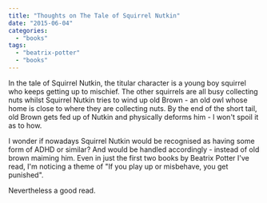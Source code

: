 ```yaml
---
title: "Thoughts on The Tale of Squirrel Nutkin"
date: "2015-06-04"
categories: 
  - "books"
tags: 
  - "beatrix-potter"
  - "books"
---
```


In the tale of Squirrel Nutkin, the titular character is a young boy squirrel who keeps getting up to mischief. The other squirrels are all busy collecting nuts whilst Squirrel Nutkin tries to wind up old Brown - an old owl whose home is close to where they are collecting nuts. By the end of the short tail, old Brown gets fed up of Nutkin and physically deforms him - I won't spoil it as to how.

I wonder if nowadays Squirrel Nutkin would be recognised as having some form of ADHD or similar? And would be handled accordingly - instead of old brown maiming him. Even in just the first two books by Beatrix Potter I've read, I'm noticing a theme of "If you play up or misbehave, you get punished".

Nevertheless a good read.
